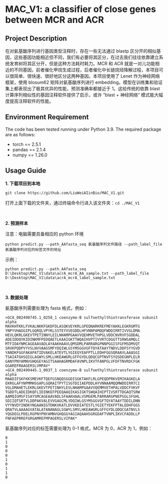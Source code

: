 # MAC_V1: a classifier of close genes between MCR and ACR

## Project Description
在对氨基酸序列进行基因类型注释时，存在一些无法通过 blastp 区分开的相似基因，这些基因功能相近但不同，我们有必要将其区分，在过去我们往往依靠建立系统发育树将其区分开，但是这种方法耗时耗力。MCR 和 ACR 就是一对儿功能相近的不同基因，前者催化甲烷生成过程，后者催化中长链烷烃降解过程，本项目可以很简单、很快速、很好地区分这两种基因。本项目使用了 Lenet 作为神经网络框架，使用 blosum62 矩阵对氨基酸序列进行 embedding。模型在训练集和验证集上都表现出了极其优异的性能，预测准确率都接近于 1。这给传统的依靠 blast 计算序列相似性的基因注释软件提供了启示，或许 ”blast + 神经网络“ 模式能大幅度提高注释软件的性能。


## Environment Requirement
The code has been tested running under Python 3.9. The required package are as follows:
- torch == 2.5.1
- pandas == 2.1.4
- numpy == 1.26.0


## Usage Guide
**1. 下载项目到本地**

	git clone https://github.com/LiuWeiAIinBio/MAC_V1.git

打开上面下载的文件夹，通过终端命令行进入该文件夹：`cd ./MAC_V1`

<br/>

**2. 预测样本**

注意：电脑需要具备相应的 python 环境

	python predict.py --path_AAfasta_seq 氨基酸序列文件路径 --path_label_file 氨基酸序列对应的标签文件的地址

示例：

	python predict.py --path_AAfasta_seq D:\Desktop\MAC_V1\data\acrA_mcrA_AA_sample.txt --path_label_file D:\Desktop\MAC_V1\data\acrA_mcrA_label_sample.txt

<br/>

**3. 数据处理**

氨基酸序列需要处理为 fasta 格式，例如：

	>GCA_002498745.1_0258_1 coenzyme-B sulfoethylthiotransferase subunit alpha
	MAVKHTKKLFVKALNKKFGKDFDLASQKVEYKRLGPEQNARKREFMEYAKKLEGKRGMTG
	YNPYVHAGGIPLGQRQLVPYKLSSTEYVVEGDDLHFVNNPAMQQFWDDIRRTIVVGLDMA
	HEVLQKRLGKEVTPETINNYLEILNHAMPGAAVVQEHMVETHPGLVDDCNVRVFSGDDAL
	ADEIDDQYKIDINKMFPEDQAETLKAAIGKTTWQAIHVPTIVVRTCDGGTTSRWSAMQLC
	MTFIDAYNMCAGEAAVADLAYAAKHAAVLQMSDMLPARRARGPNNPGGISFGFMSDMVQT
	SRVKPQDPVYVSLNVVAAGSMFYDQIWLGSYMSGGVGFTQYATAAYTNDVLDDFSYYGVD
	YANDKFGGFAKAPATIDVAKELATEVTLYGIEQYEAFPTLLEDHFGGSQRAAVLAAASGI
	TSAIATGHSQIGLAGWYLSMLLHKEAWGRLGFFGYDLQDQCGPTNVFSYQSDEGNPLELR
	GANYPNYAMNVGHQGEYAGITSAAHAGRMDAFAVNPLIKVTFANPGLVFDFTNVRDCFGK
	GGAREFRAAGERSLVMPAV*
	>GCA_002499445.1_0037_1 coenzyme-B sulfoethylthiotransferase subunit alpha
	MAADIFSKFKKSMEVKFTQEFGSNQQSGGDISGKTAKFLRLGPEQDPRKVEMIKAGKELA
	EKRGLAFYNPMMHSGAPLGQRAITPYTISGTDIIAEPDDLHYVNNAAMQQMWDDIRRTCI
	VGLDMAHETLEKRLGKEVTPETINHYLEVLNHAMPGAAVVQEMMVETHPALVDDCFVKVF
	TGDDTLADEIDKQFLIDINKEFPEEQAAQIKASIGKTSWQAIHIPTIVSRTTDGAQTSRW
	AAMQIGMSFISAYSMCAGEAAVADLSFAAKHAALVSMGEMLPARRARGPNEPGGLSFGHL
	SDIIQTSRTVLDDPAKVALEVVGAGCMLYDQIWLGSYMSGGVGFTQYATAAYTDDILDNN
	VYYNVDYINDKYNGAANIGTDNKVKATLDVVKDIATESTLYGIETYEKFPTALEDHFGGS
	QRATVLAAAAGVATALATANANAGLSGWYLSMYLHKEAWGRLGFFGYDLQDQCGATNVLS
	YQGDEGLPDELRGPNYPNYAMNVGHQGGYAGIAQAAHSGRGDAFTVNPLIKVCFADDLLP
	FNFAEPRREFGRGAMREFMPAGERSLVIPAK*
	
氨基酸序列对应的标签需要处理为 0-1 格式，MCR 为 0，ACR 为 1，例如：

	0
	1
	0
	0
	0
	1
	0
	1
	1
	0
